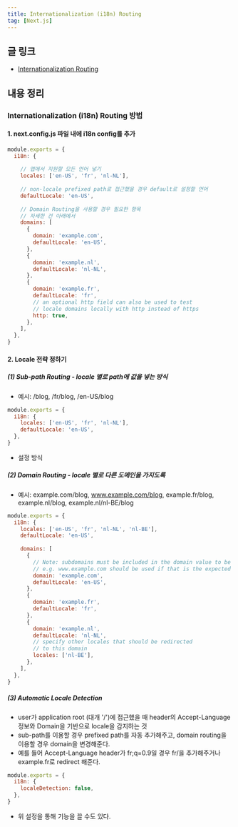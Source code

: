 ```yaml
---
title: Internationalization (i18n) Routing
tag: [Next.js]
---
```

## 글 링크
- [Internationalization Routing](https://nextjs.org/docs/pages/building-your-application/routing/internationalization)

## 내용 정리
### Internationalization (i18n) Routing 방법
#### 1. next.config.js 파일 내에 i18n config를 추가
```javascript
module.exports = {
  i18n: {
      
    // 앱에서 지원할 모든 언어 넣기
    locales: ['en-US', 'fr', 'nl-NL'],
      
    // non-locale prefixed path로 접근했을 경우 default로 설정할 언어
    defaultLocale: 'en-US',
      
    // Domain Routing을 사용할 경우 필요한 항목
    // 자세한 건 아래에서
    domains: [
      {
        domain: 'example.com',
        defaultLocale: 'en-US',
      },
      {
        domain: 'example.nl',
        defaultLocale: 'nl-NL',
      },
      {
        domain: 'example.fr',
        defaultLocale: 'fr',
        // an optional http field can also be used to test
        // locale domains locally with http instead of https
        http: true,
      },
    ],
  },
}
```


#### 2. Locale 전략 정하기
##### (1) Sub-path Routing - locale 별로 path에 값을 넣는 방식
- 예시: /blog, /fr/blog, /en-US/blog
```javascript
module.exports = {
  i18n: {
    locales: ['en-US', 'fr', 'nl-NL'],
    defaultLocale: 'en-US',
  },
}
```
- 설정 방식

##### (2) Domain Routing - locale 별로 다른 도메인을 가지도록
- 예시: example.com/blog, www.example.com/blog, example.fr/blog, example.nl/blog, example.nl/nl-BE/blog
```javascript
module.exports = {
  i18n: {
    locales: ['en-US', 'fr', 'nl-NL', 'nl-BE'],
    defaultLocale: 'en-US',
 
    domains: [
      {
        // Note: subdomains must be included in the domain value to be matched
        // e.g. www.example.com should be used if that is the expected hostname
        domain: 'example.com',
        defaultLocale: 'en-US',
      },
      {
        domain: 'example.fr',
        defaultLocale: 'fr',
      },
      {
        domain: 'example.nl',
        defaultLocale: 'nl-NL',
        // specify other locales that should be redirected
        // to this domain
        locales: ['nl-BE'],
      },
    ],
  },
}
```


##### (3) Automatic Locale Detection
- user가 application root (대개 '/')에 접근했을 때 header의 Accept-Language 정보와 Domain을 기반으로 locale을 감지하는 것
- sub-path를 이용할 경우 prefixed path를 자동 추가해주고, domain routing을 이용할 경우 domain을 변경해준다.
- 예를 들어 Accept-Language header가 fr;q=0.9일 경우 fr/을 추가해주거나 example.fr로 redirect 해준다.

```javascript
module.exports = {
  i18n: {
    localeDetection: false,
  },
}
```
- 위 설정을 통해 기능을 끌 수도 있다.